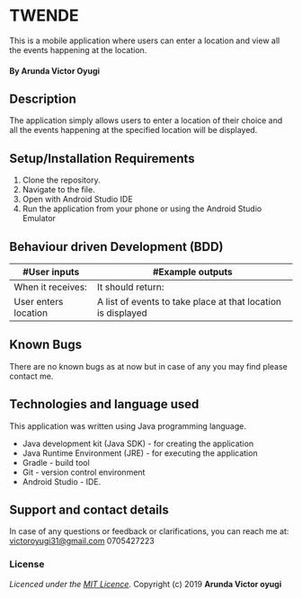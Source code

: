 # TWENDE

This is a mobile application where users can enter a location and view all the events happening at the location.

#### By **Arunda Victor Oyugi**

## Description

 The application simply allows users to enter a location of their choice and all the events happening at the specified location will be displayed.

## Setup/Installation Requirements
1. Clone the repository.
2. Navigate to the file.
3. Open with Android Studio IDE
4. Run the application from your phone or using the Android Studio Emulator

## Behaviour driven Development (BDD)
|#User inputs   |  #Example outputs |         
|---------------|-------------------|
|When it receives:               | It should return:                  |
| User enters location           | A list of events to take place at that location is displayed|



## Known Bugs
There are no known bugs as at now but in case of any you may find please contact me.


## Technologies and language used
This application was written using Java programming language.

* Java development kit (Java SDK) - for creating the application
* Java Runtime Environment (JRE) - for executing the application
* Gradle - build tool
* Git - version control environment
* Android Studio - IDE.


## Support and contact details
In case of any questions or feedback or clarifications, you can reach me at:
victoroyugi31@gmail.com
0705427223

### License
*Licenced under the [MIT Licence](LICENCE).*
Copyright (c) 2019 **Arunda Victor oyugi**
